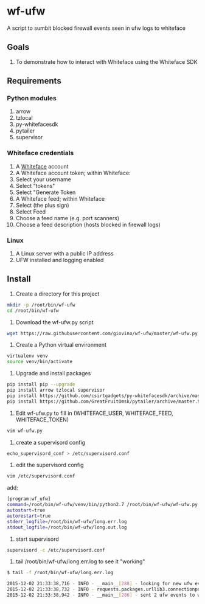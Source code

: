 # wf-ufw
A script to sumbit blocked firewall events seen in ufw logs to whiteface

## Goals

1. To demonstrate how to interact with Whiteface using the Whiteface SDK

## Requirements

### Python modules

1. arrow
1. tzlocal
1. py-whitefacesdk
1. pytailer
1. supervisor

### Whiteface credentials

1. A [Whiteface](https://whiteface.csirtgadgets.com) account
1. A Whiteface account token; within Whiteface:
  1. Select your username
  1. Select "tokens"
  1. Select "Generate Token
1. A Whiteface feed; within Whiteface
  1. Select (the plus sign)
  1. Select Feed
  1. Choose a feed name (e.g. port scanners)
  1. Choose a feed description (hosts blocked in firewall logs)

### Linux

1. A Linux server with a public IP address
1. UFW installed and logging enabled

## Install

1. Create a directory for this project 

  ```bash
  mkdir -p /root/bin/wf-ufw
  cd /root/bin/wf-ufw
  ```
1. Download the wf-ufw.py script

  ```bash 
  wget https://raw.githubusercontent.com/giovino/wf-ufw/master/wf-ufw.py
  ```
1. Create a Python virtual environment

  ```bash
  virtualenv venv
  source venv/bin/activate
  ```
1. Upgrade and install packages

  ```bash
  pip install pip --upgrade
  pip install arrow tzlocal supervisor
  pip install https://github.com/csirtgadgets/py-whitefacesdk/archive/master.tar.gz 
  pip install https://github.com/GreatFruitOmsk/pytailer/archive/master.tar.gz
  ```
1. Edit wf-ufw.py to fill in (WHITEFACE_USER, WHITEFACE_FEED, WHITEFACE_TOKEN)

  ```bash
  vim wf-ufw.py
  ```

1. create a supervisord config

  ```bash
  echo_supervisord_conf > /etc/supervisord.conf
  ```
1. edit the supervisord config

  ```bash
  vim /etc/supervisord.conf
  ```
  add:
  ```bash
  [program:wf_ufw]
  command=/root/bin/wf-ufw/venv/bin/python2.7 /root/bin/wf-ufw/wf-ufw.py
  autostart=true
  autorestart=true
  stderr_logfile=/root/bin/wf-ufw/long.err.log
  stdout_logfile=/root/bin/wf-ufw/long.out.log
  ```
1. start supervisord

  ```bash
  supervisord -c /etc/supervisord.conf
  ```
1. tail /root/bin/wf-ufw/long.err.log to see it "working"

  ```bash
  $ tail -f /root/bin/wf-ufw/long.err.log

  2015-12-02 21:33:38,716 - INFO - __main__[288] - looking for new ufw events
  2015-12-02 21:33:38,732 - INFO - requests.packages.urllib3.connectionpool[735] - Starting new HTTPS connection (1): whiteface.csirtgadgets.com
  2015-12-02 21:33:38,942 - INFO - __main__[286] - sent 2 ufw events to whiteface
  ```

